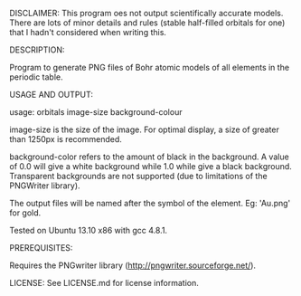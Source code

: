 DISCLAIMER: This program oes not output scientifically accurate models. There are lots of minor details and rules (stable half-filled orbitals for one) that I hadn't considered when writing this.


DESCRIPTION:

Program to generate PNG files of Bohr atomic models of all elements in the periodic table.


USAGE AND OUTPUT:

usage: orbitals image-size background-colour

image-size is the size of the image. For optimal display, a size of greater than 1250px is recommended. 

background-color refers to the amount of black in the background. A value of 0.0 will give a white background while 1.0 while give a black background. Transparent backgrounds are not supported (due to limitations of the PNGWriter library).

The output files will be named after the symbol of the element. Eg: 'Au.png' for gold.

Tested on Ubuntu 13.10 x86 with gcc 4.8.1.

PREREQUISITES:

Requires the PNGwriter library (http://pngwriter.sourceforge.net/).


LICENSE:
See LICENSE.md for license information.
